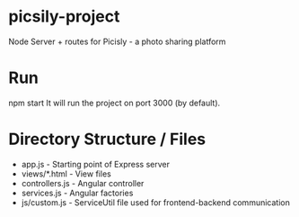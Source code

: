 # picsily-project
Node Server + routes for Picisly - a photo sharing platform

# Run
npm start
It will run the project on port 3000 (by default).

# Directory Structure / Files
 
 - app.js - Starting point of Express server
 - views/*.html - View files
 - controllers.js - Angular controller
 - services.js - Angular factories
 - js/custom.js - ServiceUtil file used for frontend-backend communication
 
